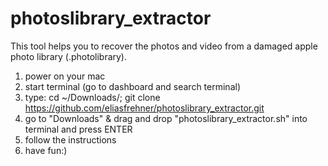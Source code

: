 # photoslibrary_extractor
This tool helps you to recover the photos and video from a damaged apple photo library (.photolibrary).


1) power on your mac
2) start terminal (go to dashboard and search terminal)
3) type: cd ~/Downloads/; git clone https://github.com/eliasfrehner/photoslibrary_extractor.git
4) go to "Downloads" & drag and drop "photoslibrary_extractor.sh" into terminal and press ENTER
5) follow the instructions
6) have fun:)
